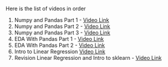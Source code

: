 Here is the list of videos in order 

1. Numpy and Pandas Part 1 - [Video Link](https://youtu.be/HtUUVsG_RbI)
2. Numpy and Pandas Part 2 - [Video Link](https://youtu.be/IZV3QEAiU3I)
3. Numpy and Pandas Part 3 - [Video Link](https://youtu.be/YglOhhznGk4)
4. EDA With Pandas Part 1 - [Video Link](https://youtu.be/SrG841bBpNY)
5. EDA With Pandas Part 2 - [Video Link](https://youtu.be/9ptLycGdmGw)
6. Intro to Linear Regression [Video Link](https://youtu.be/-IrzKvu-wAo)
7. Revision Linear Regression and Intro to sklearn - [Video Link](https://youtu.be/-IrzKvu-wAo)
